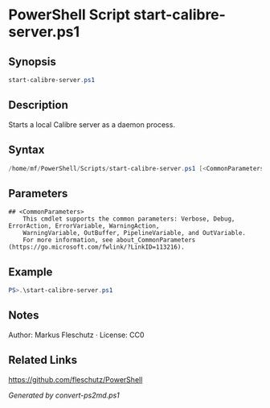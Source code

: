 # PowerShell Script start-calibre-server.ps1

## Synopsis
```powershell
start-calibre-server.ps1
```

## Description
Starts a local Calibre server as a daemon process.

## Syntax
```powershell
/home/mf/PowerShell/Scripts/start-calibre-server.ps1 [<CommonParameters>]
```

## Parameters

```
## <CommonParameters>
    This cmdlet supports the common parameters: Verbose, Debug, ErrorAction, ErrorVariable, WarningAction, 
    WarningVariable, OutBuffer, PipelineVariable, and OutVariable.
    For more information, see about_CommonParameters (https://go.microsoft.com/fwlink/?LinkID=113216).
```

## Example
```powershell
PS>.\start-calibre-server.ps1
```


## Notes
Author: Markus Fleschutz · License: CC0

## Related Links
https://github.com/fleschutz/PowerShell

*Generated by convert-ps2md.ps1*

